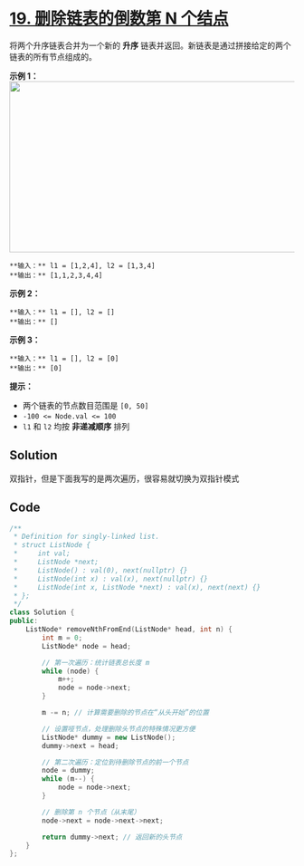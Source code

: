 # [19. 删除链表的倒数第 N 个结点](https://leetcode.cn/problems/remove-nth-node-from-end-of-list/description/?envType=study-plan-v2&envId=top-100-liked)

将两个升序链表合并为一个新的 **升序**  链表并返回。新链表是通过拼接给定的两个链表的所有节点组成的。

**示例 1：** 
<img alt="" src="https://gitee.com/baishuaishuai/saveimg/raw/master/202508062333310.jpg" style="width: 662px; height: 302px; transition: none;">

```
**输入：** l1 = [1,2,4], l2 = [1,3,4]
**输出：** [1,1,2,3,4,4]
```

**示例 2：** 

```
**输入：** l1 = [], l2 = []
**输出：** []
```

**示例 3：** 

```
**输入：** l1 = [], l2 = [0]
**输出：** [0]
```

**提示：** 

- 两个链表的节点数目范围是 `[0, 50]`
- `-100 <= Node.val <= 100`
- `l1` 和 `l2` 均按 **非递减顺序**  排列

## Solution

双指针，但是下面我写的是两次遍历，很容易就切换为双指针模式

## Code

```c++
/**
 * Definition for singly-linked list.
 * struct ListNode {
 *     int val;
 *     ListNode *next;
 *     ListNode() : val(0), next(nullptr) {}
 *     ListNode(int x) : val(x), next(nullptr) {}
 *     ListNode(int x, ListNode *next) : val(x), next(next) {}
 * };
 */
class Solution {
public:
    ListNode* removeNthFromEnd(ListNode* head, int n) {
        int m = 0;
        ListNode* node = head;

        // 第一次遍历：统计链表总长度 m
        while (node) {
            m++;
            node = node->next;
        }

        m -= n; // 计算需要删除的节点在“从头开始”的位置

        // 设置哑节点，处理删除头节点的特殊情况更方便
        ListNode* dummy = new ListNode();
        dummy->next = head;

        // 第二次遍历：定位到待删除节点的前一个节点
        node = dummy;
        while (m--) {
            node = node->next;
        }

        // 删除第 n 个节点（从末尾）
        node->next = node->next->next;

        return dummy->next; // 返回新的头节点
    }
};

```

